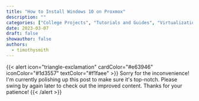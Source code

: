 ```yaml
---
title: "How to Install Windows 10 on Proxmox"
description: ""
categories: ["College Projects", "Tutorials and Guides", "Virtualization"]
date: 2023-03-07
draft: false
showauthor: false
authors:
  - timothysmith
---
```

{{< alert icon="triangle-exclamation" cardColor="#e63946" iconColor="#1d3557" textColor="#f1faee" >}}
Sorry for the inconvenience! I'm currently polishing up this post to make sure it's top-notch. Please swing by again later to check out the improved content. Thanks for your patience!
{{< /alert >}}